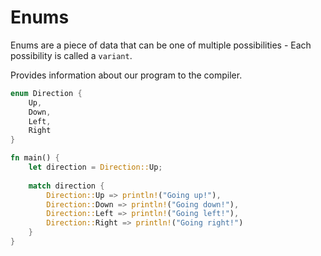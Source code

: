 # Enums

Enums are a piece of data that can be one of multiple possibilities - Each possibility is called a `variant`.

Provides information about our program to the compiler.

```rust
enum Direction {
    Up,
    Down,
    Left,
    Right
}

fn main() {
    let direction = Direction::Up;
    
    match direction {
        Direction::Up => println!("Going up!"),
        Direction::Down => println!("Going down!"),
        Direction::Left => println!("Going left!"),
        Direction::Right => println!("Going right!")
    }
}
```